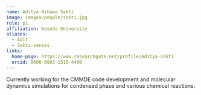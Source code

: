 ```yaml
---
name: Aditya Wibawa Sakti
image: images/people/sakti.jpg
role: pi
affiliation: Waseda University
aliases:
  - Adit
  - Sakti-sensei
links:
  home-page: https://www.researchgate.net/profile/Aditya-Sakti
  orcid: 0000-0003-1515-4400
---
```


Currently working for the CMMDE code development and molecular dynamics simulations for condensed phase and various chemical reactions.
